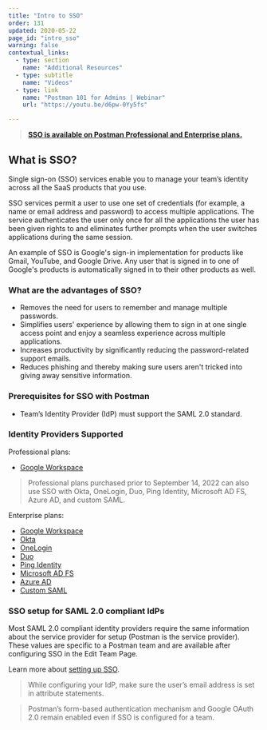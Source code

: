 ```yaml
---
title: "Intro to SSO"
order: 131
updated: 2020-05-22
page_id: "intro_sso"
warning: false
contextual_links:
  - type: section
    name: "Additional Resources"
  - type: subtitle
    name: "Videos"
  - type: link
    name: "Postman 101 for Admins | Webinar"
    url: "https://youtu.be/d6pw-0Yy5fs"

---
```


> **[SSO is available on Postman Professional and Enterprise plans.](https://www.postman.com/pricing)**

## What is SSO?

Single sign-on (SSO) services enable you to manage your team’s identity across all the SaaS products that you use.

SSO services permit a user to use one set of credentials (for example, a name or email address and password) to access multiple applications. The service authenticates the user only once for all the applications the user has been given rights to and eliminates further prompts when the user switches applications during the same session.

An example of SSO is Google's sign-in implementation for products like Gmail, YouTube, and Google Drive. Any user that is signed in to one of Google's products is automatically signed in to their other products as well.

### What are the advantages of SSO?

* Removes the need for users to remember and manage multiple passwords.
* Simplifies users' experience by allowing them to sign in at one single access point and enjoy a seamless experience across multiple applications.
* Increases productivity by significantly reducing the password-related support emails.
* Reduces phishing and thereby making sure users aren't tricked into giving away sensitive information.

### Prerequisites for SSO with Postman

* Team’s Identity Provider (IdP) must support the SAML 2.0 standard.

### Identity Providers Supported

Professional plans:

* [Google Workspace](/docs/administration/sso/google-workspace/)

> Professional plans purchased prior to September 14, 2022 can also use SSO with Okta, OneLogin, Duo, Ping Identity, Microsoft AD FS, Azure AD, and custom SAML.

Enterprise plans:

* [Google Workspace](/docs/administration/sso/google-workspace/)
* [Okta](/docs/administration/sso/okta/)
* [OneLogin](/docs/administration/sso/onelogin/)
* [Duo](/docs/administration/sso/duo/)
* [Ping Identity](/docs/administration/sso/ping-identity/)
* [Microsoft AD FS](/docs/administration/sso/microsoft-adfs/)
* [Azure AD](/docs/administration/sso/azure-ad/)
* [Custom SAML](/docs/administration/sso/admin-sso/)

### SSO setup for SAML 2.0 compliant IdPs

Most SAML 2.0 compliant identity providers require the same information about the service provider for setup (Postman is the service provider). These values are specific to a Postman team and are available after configuring SSO in the Edit Team Page.

Learn more about [setting up SSO](/docs/administration/sso/admin-sso/).

> While configuring your IdP, make sure the user’s email address is set in attribute statements.

<!-- -->

> Postman’s form-based authentication mechanism and Google OAuth 2.0 remain enabled even if SSO is configured for a team.
